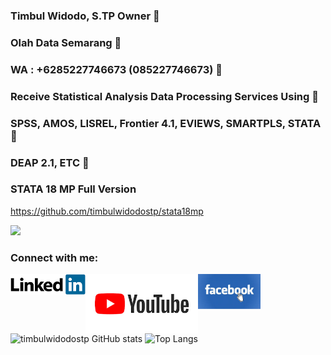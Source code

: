 ### Timbul Widodo, S.TP Owner  👋
### Olah Data Semarang 👋
### WA : +6285227746673 (085227746673) 👋
### Receive Statistical Analysis Data Processing Services Using 👋
### SPSS, AMOS, LISREL, Frontier 4.1, EVIEWS, SMARTPLS, STATA 👋
### DEAP 2.1, ETC 👋

### STATA 18 MP Full Version ###

https://github.com/timbulwidodostp/stata18mp

![](https://komarev.com/ghpvc/?username=timbulwidodostp&style=for-the-badge&abbreviated=true)
### Connect with me:
<a href="https://www.linkedin.com/in/timbulwidodostp/"><img align="left" src="https://raw.githubusercontent.com/timbulwidodostp/image/main/download%20%281%29.png" alt="Timbul Widodo STP | LinkedIn" width="120px"/></a>
<a href="https://www.youtube.com/user/amalsedekah/"><img align="left" src="https://raw.githubusercontent.com/timbulwidodostp/image/main/download.png" alt="Timbul Widodo STP | Youtube" width="180px"/></a>
<a href="https://www.facebook.com/timbulwidodostp/"><img align="left" src="https://raw.githubusercontent.com/timbulwidodostp/image/main/download.jpg" alt="Timbul Widodo STP | Facebook" width="100px"/></a>
![timbulwidodostp GitHub stats](https://github-readme-stats.vercel.app/api?username=timbulwidodostp&show=reviews,discussions_started,discussions_answered,prs_merged,prs_merged_percentage)
![Top Langs](https://github-readme-stats.vercel.app/api/top-langs/?username=timbulwidodostp&hide_progress=true)
<!--![timbulwidodostp GitHub stats](https://github-readme-stats.vercel.app/api?username=timbulwidodostp&hide=contribs,prs)
**timbulwidodostp/timbulwidodostp** is a ✨ _special_ ✨ repository because its `README.md` (this file) appears on your GitHub profile.

